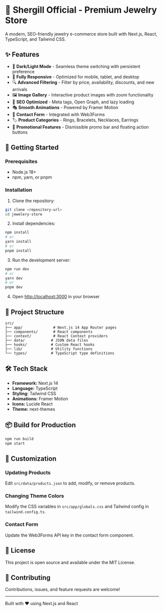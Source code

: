 # 💎 Shergill Official - Premium Jewelry Store

A modern, SEO-friendly jewelry e-commerce store built with Next.js, React, TypeScript, and Tailwind CSS.

## ✨ Features

- 🎨 **Dark/Light Mode** - Seamless theme switching with persistent preference
- 📱 **Fully Responsive** - Optimized for mobile, tablet, and desktop
- 🔍 **Advanced Filtering** - Filter by price, availability, discounts, and new arrivals
- 🖼️ **Image Gallery** - Interactive product images with zoom functionality
- 🎯 **SEO Optimized** - Meta tags, Open Graph, and lazy loading
- 🎭 **Smooth Animations** - Powered by Framer Motion
- 📧 **Contact Form** - Integrated with Web3Forms
- 🏷️ **Product Categories** - Rings, Bracelets, Necklaces, Earrings
- 🎉 **Promotional Features** - Dismissible promo bar and floating action buttons

## 🚀 Getting Started

### Prerequisites

- Node.js 18+
- npm, yarn, or pnpm

### Installation

1. Clone the repository:

```bash
git clone <repository-url>
cd jewelery-store
```

2. Install dependencies:

```bash
npm install
# or
yarn install
# or
pnpm install
```

3. Run the development server:

```bash
npm run dev
# or
yarn dev
# or
pnpm dev
```

4. Open [http://localhost:3000](http://localhost:3000) in your browser

## 📁 Project Structure

```
src/
├── app/              # Next.js 14 App Router pages
├── components/       # React components
├── context/          # React Context providers
├── data/            # JSON data files
├── hooks/           # Custom React hooks
├── lib/             # Utility functions
└── types/           # TypeScript type definitions
```

## 🛠️ Tech Stack

- **Framework:** Next.js 14
- **Language:** TypeScript
- **Styling:** Tailwind CSS
- **Animations:** Framer Motion
- **Icons:** Lucide React
- **Theme:** next-themes

## 📦 Build for Production

```bash
npm run build
npm start
```

## 🎨 Customization

### Updating Products

Edit `src/data/products.json` to add, modify, or remove products.

### Changing Theme Colors

Modify the CSS variables in `src/app/globals.css` and Tailwind config in `tailwind.config.ts`.

### Contact Form

Update the Web3Forms API key in the contact form component.

## 📝 License

This project is open source and available under the MIT License.

## 🤝 Contributing

Contributions, issues, and feature requests are welcome!

---

Built with ❤️ using Next.js and React
